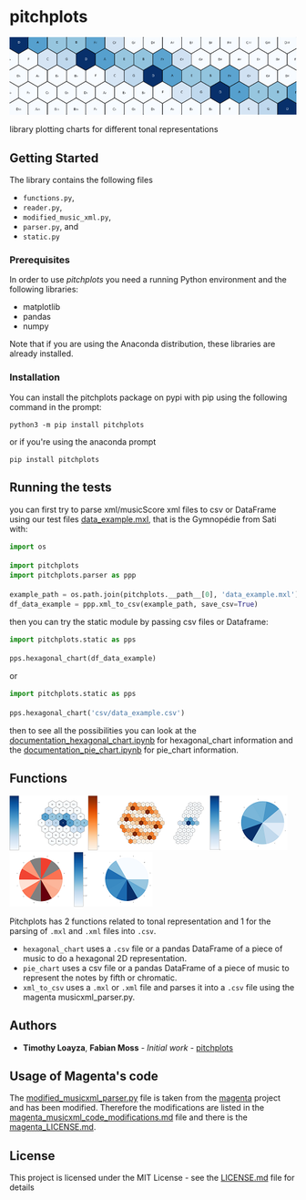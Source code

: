 # pitchplots

![header](images/big_blue_hex_8_top.png)

library plotting charts for different tonal representations

## Getting Started

The library contains the following files
* `functions.py`, 
* `reader.py`, 
* `modified_music_xml.py`, 
* `parser.py`, and 
* `static.py`

### Prerequisites

In order to use *pitchplots* you need a running Python environment and the following libraries:
* matplotlib
* pandas
* numpy

Note that if you are using the Anaconda distribution, these libraries are already installed.

### Installation

You can install the pitchplots package on pypi with pip using the following command in the prompt:

```
python3 -m pip install pitchplots
```

or if you're using the anaconda prompt

```
pip install pitchplots
```

## Running the tests

you can first try to parse xml/musicScore xml files to csv or DataFrame using our test files [data_example.mxl](data_example.mxl), that is the Gymnopédie from Sati with:

```python
import os

import pitchplots
import pitchplots.parser as ppp

example_path = os.path.join(pitchplots.__path__[0], 'data_example.mxl')
df_data_example = ppp.xml_to_csv(example_path, save_csv=True)
```

then you can try the static module by passing csv files or Dataframe:

```python
import pitchplots.static as pps

pps.hexagonal_chart(df_data_example)
```
or
```python
import pitchplots.static as pps

pps.hexagonal_chart('csv/data_example.csv')
```

then to see all the possibilities you can look at the [documentation_hexagonal_chart.ipynb](documentation_hexagonal_chart.ipynb) for hexagonal_chart information and the [documentation_pie_chart.ipynb](documentation_pie_chart.ipynb) for pie_chart information.

## Functions

<img   src="images/Tp1_def_hex.png"><img   src="images/Tp2_hex_orange_pc_5.png"><img   src="images/Tp3_hex_noduplicate.png"><img   src="images/Tp4_def_pie.png"><img   src="images/Tp5_red_pie_nofifith.png"><img   src="images/Tp6_log_pie.png">

Pitchplots has 2 functions related to tonal representation and 1 for the parsing of `.mxl` and `.xml` files into `.csv`.

-   `hexagonal_chart` uses a `.csv` file or a pandas DataFrame of a piece of music to do a hexagonal 2D representation.
-   `pie_chart` uses a csv file or a pandas DataFrame of a piece of music to represent the notes by fifth or chromatic.
-   `xml_to_csv` uses a `.mxl` or `.xml` file and parses it into a `.csv` file using the magenta musicxml_parser.py.

## Authors

* **Timothy Loayza**, **Fabian Moss** - *Initial work* - [pitchplots](https://github.com/DCMLab/pitchplots)

## Usage of Magenta's code

The [modified_musicxml_parser.py](modified_musicxml_parser.py) file is taken from the [magenta](https://github.com/tensorflow/magenta) project and has been modified. Therefore the modifications are listed in the [magenta_musicxml_code_modifications.md](magenta_musicxml_code_modifications.md) file and there is the [magenta_LICENSE.md](magenta_LICENSE.md).

## License

This project is licensed under the MIT License - see the [LICENSE.md](LICENSE.md) file for details
